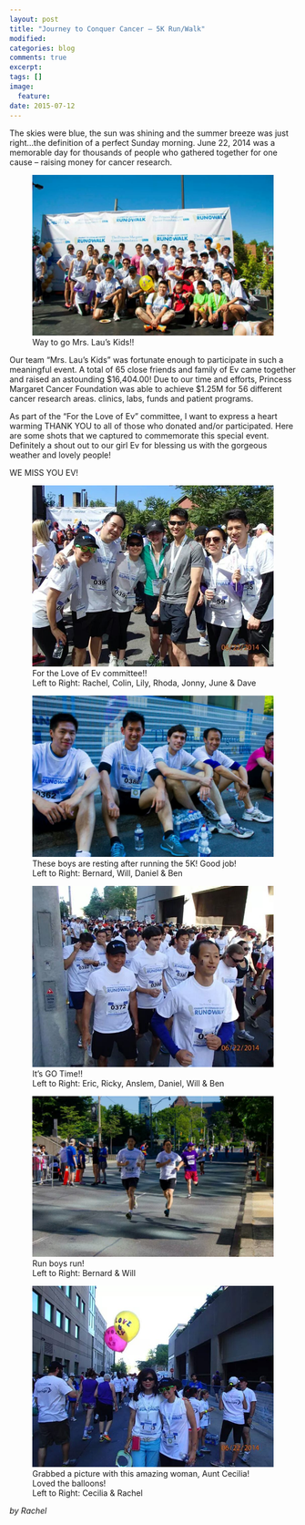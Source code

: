 ```yaml
---
layout: post
title: "Journey to Conquer Cancer – 5K Run/Walk"
modified:
categories: blog
comments: true
excerpt:
tags: []
image:
  feature:
date: 2015-07-12
---
```


The skies were blue, the sun was shining and the summer breeze was just right…the definition of a perfect Sunday morning.  June 22, 2014 was a memorable day for thousands of people who gathered together for one cause – raising money for cancer research.  

<figure>
	<img src="/images/2015-07-12-journey-to-conquer-cancer-5k-run-walk-0.jpg" alt="image">
	<figcaption>Way to go Mrs. Lau’s Kids!!</figcaption>
</figure>

Our team “Mrs. Lau’s Kids” was fortunate enough to participate in such a meaningful event.  A total of 65 close friends and family of Ev came together and raised an astounding $16,404.00!  Due to our time and efforts, Princess Margaret Cancer Foundation was able to achieve $1.25M for 56 different cancer research areas. clinics, labs, funds and patient programs.  

As part of the “For the Love of Ev” committee, I want to express a heart warming THANK YOU to all of those who donated and/or participated.  Here are some shots that we captured to commemorate this special event.  Definitely a shout out to our girl Ev for blessing us with the gorgeous weather and lovely people!  

WE MISS YOU EV!

<figure>
	<img src="/images/2015-07-12-journey-to-conquer-cancer-5k-run-walk-1.jpg" alt="image">
	<figcaption>For the Love of Ev committee!!<br />Left to Right: Rachel, Colin, Lily, Rhoda, Jonny, June & Dave</figcaption>
</figure>

<figure>
	<img src="/images/2015-07-12-journey-to-conquer-cancer-5k-run-walk-2.jpg" alt="image">
	<figcaption>These boys are resting after running the 5K! Good job!<br />Left to Right: Bernard, Will, Daniel & Ben </figcaption>
</figure>

<figure>
	<img src="/images/2015-07-12-journey-to-conquer-cancer-5k-run-walk-3.jpg" alt="image">
	<figcaption>It’s GO Time!!<br />Left to Right: Eric, Ricky, Anslem, Daniel, Will & Ben</figcaption>
</figure>

<figure>
	<img src="/images/2015-07-12-journey-to-conquer-cancer-5k-run-walk-4.jpg" alt="image">
	<figcaption>Run boys run!<br />Left to Right: Bernard & Will</figcaption>
</figure>

<figure>
	<img src="/images/2015-07-12-journey-to-conquer-cancer-5k-run-walk-5.jpg" alt="image">
	<figcaption>Grabbed a picture with this amazing woman, Aunt Cecilia! Loved the balloons!<br />Left to Right: Cecilia & Rachel </figcaption>
</figure>

*by Rachel*